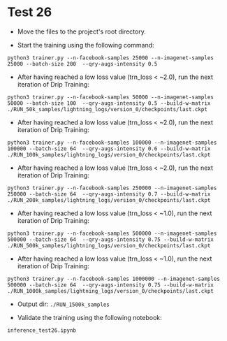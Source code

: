 # Test 26

- Move the files to the project's root directory.

- Start the training using the following command:
```
python3 trainer.py --n-facebook-samples 25000 --n-imagenet-samples 25000 --batch-size 200  --qry-augs-intensity 0.5
```

- After having reached a low loss value (trn_loss < ~2.0), run the next iteration of Drip Training:
```
python3 trainer.py --n-facebook-samples 50000 --n-imagenet-samples 50000 --batch-size 100  --qry-augs-intensity 0.5 --build-w-matrix ./RUN_50k_samples/lightning_logs/version_0/checkpoints/last.ckpt
```


- After having reached a low loss value (trn_loss < ~2.0), run the next iteration of Drip Training:
```
python3 trainer.py --n-facebook-samples 100000 --n-imagenet-samples 100000 --batch-size 64  --qry-augs-intensity 0.6 --build-w-matrix ./RUN_100k_samples/lightning_logs/version_0/checkpoints/last.ckpt
```

- After having reached a low loss value (trn_loss < ~2.0), run the next iteration of Drip Training:
```
python3 trainer.py --n-facebook-samples 250000 --n-imagenet-samples 250000 --batch-size 64  --qry-augs-intensity 0.7 --build-w-matrix ./RUN_200k_samples/lightning_logs/version_0/checkpoints/last.ckpt
```

- After having reached a low loss value (trn_loss < ~1.0), run the next iteration of Drip Training:
```
python3 trainer.py --n-facebook-samples 500000 --n-imagenet-samples 500000 --batch-size 64  --qry-augs-intensity 0.75 --build-w-matrix ./RUN_500k_samples/lightning_logs/version_0/checkpoints/last.ckpt
```

- After having reached a low loss value (trn_loss < ~1.0), run the next iteration of Drip Training:
```
python3 trainer.py --n-facebook-samples 1000000 --n-imagenet-samples 500000 --batch-size 64  --qry-augs-intensity 0.75 --build-w-matrix ./RUN_1000k_samples/lightning_logs/version_0/checkpoints/last.ckpt
```

- Output dir: `./RUN_1500k_samples`

- Validate the training using the following notebook:
```
inference_test26.ipynb
```
